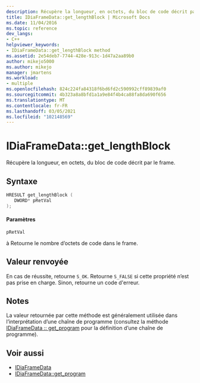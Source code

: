 ```yaml
---
description: Récupère la longueur, en octets, du bloc de code décrit par le frame.
title: IDiaFrameData::get_lengthBlock | Microsoft Docs
ms.date: 11/04/2016
ms.topic: reference
dev_langs:
- C++
helpviewer_keywords:
- IDiaFrameData::get_lengthBlock method
ms.assetid: 2e54deb7-7744-428e-913c-1d47a2aa89b0
author: mikejo5000
ms.author: mikejo
manager: jmartens
ms.workload:
- multiple
ms.openlocfilehash: 824c224fa84318f6bd6fd2c590992cff89839af0
ms.sourcegitcommit: 4b323a8a8bfd1a1a9e84f4b4ca88fa8da690f656
ms.translationtype: MT
ms.contentlocale: fr-FR
ms.lasthandoff: 03/05/2021
ms.locfileid: "102148569"
---
```

# <a name="idiaframedataget_lengthblock"></a>IDiaFrameData::get_lengthBlock
Récupère la longueur, en octets, du bloc de code décrit par le frame.

## <a name="syntax"></a>Syntaxe

```C++
HRESULT get_lengthBlock ( 
   DWORD* pRetVal
);
```

#### <a name="parameters"></a>Paramètres
 `pRetVal`

à Retourne le nombre d’octets de code dans le frame.

## <a name="return-value"></a>Valeur renvoyée
 En cas de réussite, retourne `S_OK`. Retourne `S_FALSE` si cette propriété n’est pas prise en charge. Sinon, retourne un code d'erreur.

## <a name="remarks"></a>Notes
 La valeur retournée par cette méthode est généralement utilisée dans l’interprétation d’une chaîne de programme (consultez la méthode [IDiaFrameData :: get_program](../../debugger/debug-interface-access/idiaframedata-get-program.md) pour la définition d’une chaîne de programme).

## <a name="see-also"></a>Voir aussi
- [IDiaFrameData](../../debugger/debug-interface-access/idiaframedata.md)
- [IDiaFrameData::get_program](../../debugger/debug-interface-access/idiaframedata-get-program.md)
